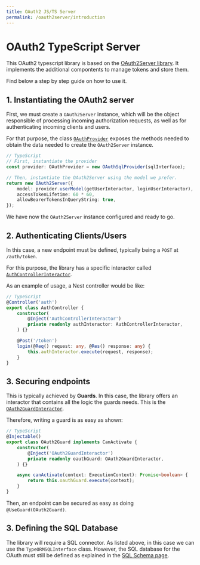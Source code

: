 ```yaml
---
title: OAuth2 JS/TS Server
permalink: /oauth2server/introduction
---
```


# OAuth2 TypeScript Server

This OAuth2 typescript library is based on the [OAuth2Server library](https://oauth2-server.readthedocs.io). It implements the additional compontents to manage tokens and store them.

Find below a step by step guide on how to use it.

## 1. Instantiating the OAuth2 server

First, we must create a `OAuth2Server` instance, which will be the object responsible of processing incoming authorization requests, as well as for authenticating incoming clients and users.

For that purpose, the class [`OAuthProvider`](OAuthProvider.md) exposes the methods needed to obtain the data needed to create the `OAuth2Server` instance.

```typescript
// TypeScript
// First, instantiate the provider
const provider: OAuthProvider = new OAuthSqlProvider(sqlInterface);

// Then, instantiate the OAuth2Server using the model we prefer.
return new OAuth2Server({
    model: provider.userModel(getUserInteractor, loginUserInteractor),
    accessTokenLifetime: 60 * 60,
    allowBearerTokensInQueryString: true,
});
```

We have now the `OAuth2Server` instance configured and ready to go.

## 2. Authenticating Clients/Users

In this case, a new endpoint must be defined, typically being a `POST` at `/auth/token`.

For this purpose, the library has a specific interactor called [`AuthControllerInteractor`](Interactors/AuthControllerInteractor.md).

As an example of usage, a Nest controller would be like:

```typescript
// TypeScript
@Controller('auth')
export class AuthController {
    constructor(
        @Inject('AuthControllerInteractor')
        private readonly authInteractor: AuthControllerInteractor,
    ) {}

    @Post('/token')
    login(@Req() request: any, @Res() response: any) {
        this.authInteractor.execute(request, response);
    }
}
```

## 3. Securing endpoints

This is typically achieved by **Guards**. In this case, the library offers an interactor that contains all the logic the guards needs. This is the [`OAuth2GuardInteractor`](Interactors/OAuth2GuardInteractor.md).

Therefore, writing a guard is as easy as shown:

```typescript
// TypeScript
@Injectable()
export class OAuth2Guard implements CanActivate {
    constructor(
        @Inject('OAuth2GuardInteractor')
        private readonly oauthGuard: OAuth2GuardInteractor,
    ) {}

    async canActivate(context: ExecutionContext): Promise<boolean> {
        return this.oauthGuard.execute(context);
    }
}
```

Then, an endpoint can be secured as easy as doing `@UseGuard(OAuth2Guard)`.

## 3. Defining the SQL Database

The library will require a SQL connector. As listed above, in this case we can use the `TypeORMSQLInterface` class. However, the SQL database for the OAuth must still be defined as explained in the [SQL Schema page](SQLSchema.md).
